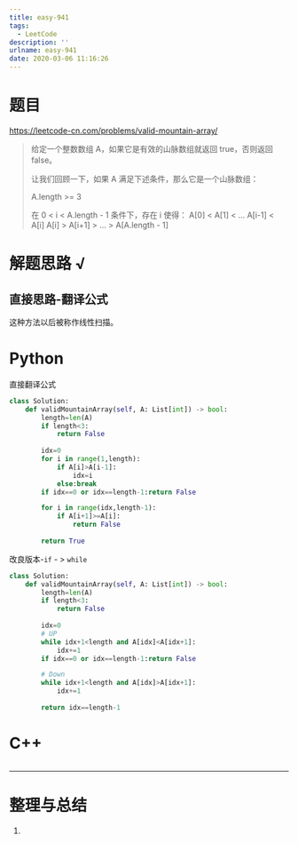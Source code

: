 ```yaml
---
title: easy-941
tags:
  - LeetCode
description: ''
urlname: easy-941
date: 2020-03-06 11:16:26
---
```


# 题目

https://leetcode-cn.com/problems/valid-mountain-array/

> 给定一个整数数组 A，如果它是有效的山脉数组就返回 true，否则返回 false。
>
> 让我们回顾一下，如果 A 满足下述条件，那么它是一个山脉数组：
>
> A.length >= 3
>
> 在 0 < i < A.length - 1 条件下，存在 i 使得：
> A[0] < A[1] < ... A[i-1] < A[i]
> A[i] > A[i+1] > ... > A[A.length - 1]

# 解题思路 √

## 直接思路-翻译公式

这种方法以后被称作线性扫描。

## 





# Python

直接翻译公式

```python
class Solution:
    def validMountainArray(self, A: List[int]) -> bool:
        length=len(A)
        if length<3:
            return False
        
        idx=0
        for i in range(1,length):
            if A[i]>A[i-1]:
                idx=i
            else:break
        if idx==0 or idx==length-1:return False

        for i in range(idx,length-1):
            if A[i+1]>=A[i]:
                return False
        
        return True
```

改良版本-`if` - > `while`

```python
class Solution:
    def validMountainArray(self, A: List[int]) -> bool:
        length=len(A)
        if length<3:
            return False
        
        idx=0
        # UP
        while idx+1<length and A[idx]<A[idx+1]:
            idx+=1
        if idx==0 or idx==length-1:return False

        # Down
        while idx+1<length and A[idx]>A[idx+1]:
            idx+=1
        
        return idx==length-1
```



# C++

```cpp

```

---



# 整理与总结

1. 

